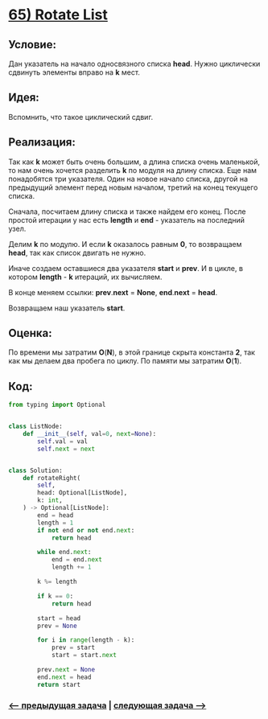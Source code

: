 # [**65) Rotate List**](https://leetcode.com/problems/rotate-list/description/)

## **Условие:**

Дан указатель на начало односвязного списка **head**. Нужно циклически сдвинуть элементы вправо на **k** мест.

## **Идея:**

Вспомнить, что такое циклический сдвиг.

## **Реализация:**

Так как **k** может быть очень большим, а длина списка очень маленькой, то нам очень хочется разделить **k** по модуля на длину списка. Еще нам понадобятся три указателя. Один на новое начало списка, другой на предыдущий элемент перед новым началом, третий на конец текущего списка.

Сначала, посчитаем длину списка и также найдем его конец. После простой итерации у нас есть **length** и **end** - указатель на последний узел.

Делим **k** по модулю. И если **k** оказалось равным **0**, то возвращаем **head**, так как список двигать не нужно.

Иначе создаем оставшиеся два указателя **start** и **prev**. И в цикле, в котором **length** - **k** итераций, их вычисляем.

В конце меняем ссылки: **prev**.**next** = **None**, **end**.**next** = **head**.

Возвращаем наш указатель **start**.



## **Оценка:**

По времени мы затратим **O**(**N**), в этой границе скрыта константа **2**, так как мы делаем два пробега по циклу. По памяти мы затратим **O**(**1**).

## Код:
```python
from typing import Optional


class ListNode:
    def __init__(self, val=0, next=None):
        self.val = val
        self.next = next


class Solution:
    def rotateRight(
        self,
        head: Optional[ListNode],
        k: int,
    ) -> Optional[ListNode]:
        end = head
        length = 1
        if not end or not end.next:
            return head

        while end.next:
            end = end.next
            length += 1

        k %= length

        if k == 0:
            return head

        start = head
        prev = None

        for i in range(length - k):
            prev = start
            start = start.next

        prev.next = None
        end.next = head
        return start

```

### [<-- предыдущая задача](https://github.com/TAskMAster339/PythonAlgorithms/tree/main/64.Remove%20Duplicates%20from%20Sorted%20List%20II) | [следующая задача -->](https://github.com/TAskMAster339/PythonAlgorithms/tree/main/66.Partition%20List)
